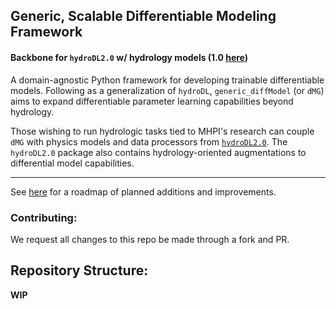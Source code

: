 ## Generic, Scalable Differentiable Modeling Framework
#### Backbone for `hydroDL2.0` w/ hydrology models (1.0 [here](https://github.com/mhpi/hydroDL))

A domain-agnostic Python framework for developing trainable differentiable models.
Following as a generalization of `hydroDL`, `generic_diffModel` (or `dMG`) aims
to expand differentiable parameter learning capabilities beyond hydrology. 

Those wishing to run hydrologic tasks tied to MHPI's research can couple `dMG`
with physics models and data processors from
[`hydroDL2.0`](https://github.com/mhpi/hydroDL2). The `hydroDL2.0` package also
contains hydrology-oriented augmentations to differential model capabilities.


---
See [here](https://github.com/orgs/mhpi/projects/4) for a roadmap of planned additions and improvements.

<!-- ### Maintainers:
See Pyproject.toml for information. -->

### Contributing:
We request all changes to this repo be made through a fork and PR.


## Repository Structure:
**WIP**
